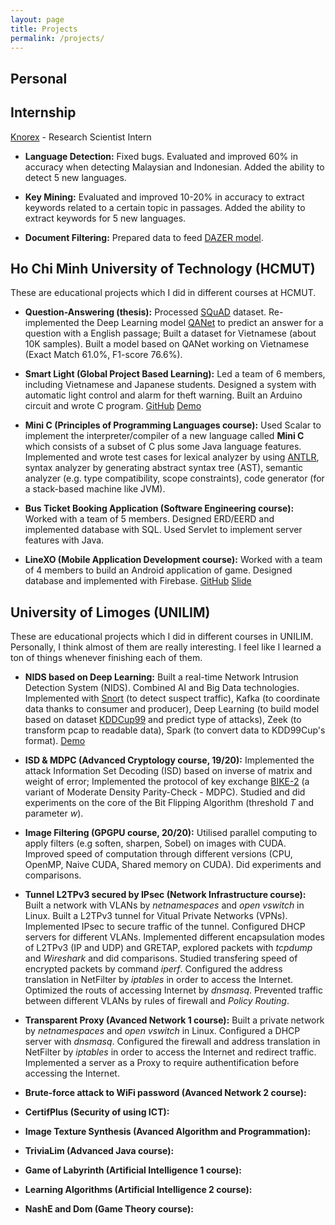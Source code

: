 ```yaml
---
layout: page
title: Projects
permalink: /projects/
---
```

## Personal

## Internship
[Knorex](https://www.knorex.com) - Research Scientist Intern
+ **Language Detection:** Fixed bugs. Evaluated and improved 60% in accuracy when detecting Malaysian and Indonesian.  Added the ability to detect 5 new languages.

+ **Key Mining:** Evaluated and improved 10-20% in accuracy to extract keywords related to a certain topic in passages. Added the ability to extract keywords for 5 new languages.

+ **Document Filtering:** Prepared data to feed [DAZER model](http://aclweb.org/anthology/P18-1214).

## Ho Chi Minh University of Technology (HCMUT)
These are educational projects which I did in different courses at HCMUT.
+ **Question-Answering (thesis):** Processed [SQuAD](https://rajpurkar.github.io/SQuAD-explorer/) dataset. Re-implemented the Deep Learning model [QANet](https://research.google/pubs/pub46691/) to predict an answer for a question with a English passage; Built a dataset for Vietnamese (about 10K samples). Built a model based on QANet working on Vietnamese (Exact Match 61.0%, F1-score 76.6%).

+ **Smart Light (Global Project Based Learning):** Led a team of 6 members, including Vietnamese and Japanese students.  Designed a system with automatic light control and alarm for theft warning.  Built an Arduino circuit and wrote C program. [GitHub](https://github.com/nvietsang/smart-light-project) [Demo](https://www.youtube.com/watch?v=gqi_0X2tpN4)

+ **Mini C (Principles of Programming Languages course):** Used Scalar to implement the interpreter/compiler of a new language called **Mini C** which consists of a subset of C plus some Java language features. Implemented and wrote test cases for lexical analyzer by using [ANTLR](https://www.antlr.org), syntax analyzer by generating abstract syntax tree (AST), semantic analyzer (e.g. type compatibility, scope constraints), code generator (for a stack-based machine like JVM).

+ **Bus Ticket Booking Application (Software Engineering course):** Worked with a team of 5 members. Designed ERD/EERD and implemented database with SQL. Used Servlet to implement server features with Java.

+ **LineXO (Mobile Application Development course):** Worked with a team of 4 members to build an Android application of game. Designed database and implemented with Firebase. [GitHub](https://github.com/nvietsang/linexo) [Slide](https://github.com/nvietsang/linexo/blob/master/Presentation/LineXO/LineXO.pdf)

## University of Limoges (UNILIM)
These are educational projects which I did in different courses in UNILIM. Personally, I think almost of them are really interesting. I feel like I learned a ton of things whenever finishing each of them. 

+ **NIDS based on Deep Learning:** Built a real-time Network Intrusion Detection System (NIDS). Combined AI and Big Data technologies. Implemented with [Snort](https://www.snort.org) (to detect suspect traffic), Kafka (to coordinate data thanks to consumer and producer), Deep Learning (to build model based on dataset [KDDCup99](http://kdd.ics.uci.edu/databases/kddcup99/kddcup99.html) and predict type of attacks), Zeek (to transform pcap to readable data), Spark (to convert data to KDD99Cup's format). [Demo](https://www.youtube.com/watch?v=5G5mZ2JT_jo)

+ **ISD & MDPC (Advanced Cryptology course, 19/20):** Implemented the attack Information Set Decoding (ISD) based on inverse of matrix and weight of error; Implemented the protocol of key exchange [BIKE-2](https://bikesuite.org) (a variant of Moderate Density Parity-Check - MDPC). Studied and did experiments on the core of the Bit Flipping Algorithm (threshold *T* and parameter *w*).

+ **Image Filtering (GPGPU course, 20/20):** Utilised parallel computing to apply filters (e.g soften, sharpen, Sobel) on images with CUDA. Improved speed of computation through different versions (CPU, OpenMP, Naive CUDA, Shared memory on CUDA). Did experiments and comparisons.

+ **Tunnel L2TPv3 secured by IPsec (Network Infrastructure course):** Built a network with VLANs by *netnamespaces* and *open vswitch* in Linux. Built a L2TPv3 tunnel for Vitual Private Networks (VPNs). Implemented IPsec to secure traffic of the tunnel. Configured DHCP servers for different VLANs. Implemented different encapsulation modes of L2TPv3 (IP and UDP) and GRETAP, explored packets with *tcpdump* and *Wireshark* and did comparisons. Studied transfering speed of encrypted packets by command *iperf*. Configured the address translation in NetFilter by *iptables* in order to access the Internet. Optimized the routs of accessing Internet by *dnsmasq*. Prevented traffic between different VLANs by rules of firewall and *Policy Routing*.

+ **Transparent Proxy (Avanced Network 1 course):** Built a private network by *netnamespaces* and *open vswitch* in Linux. Configured a DHCP server with *dnsmasq*. Configured the firewall and address translation in NetFilter by *iptables* in order to access the Internet and redirect traffic. Implemented a server as a Proxy to require authentification before accessing the Internet.

+ **Brute-force attack to WiFi password (Avanced Network 2 course):** 

+ **CertifPlus (Security of using ICT):** 
+ **Image Texture Synthesis (Avanced Algorithm and Programmation):**
+ **TriviaLim (Advanced Java course):** 
+ **Game of Labyrinth (Artificial Intelligence 1 course):**
+ **Learning Algorithms (Artificial Intelligence 2 course):** 
+ **NashE and Dom (Game Theory course):**

